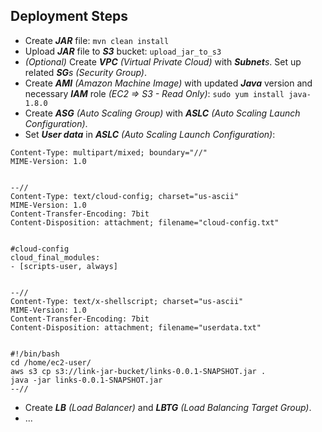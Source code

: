 ## Deployment Steps
* Create _**JAR**_ file: `mvn clean install`
* Upload _**JAR**_ file to _**S3**_ bucket: `upload_jar_to_s3`
* _(Optional)_ Create _**VPC** (Virtual Private Cloud)_ with _**Subnet**s_. Set up related _**SG**s (Security Group)_.
* Create _**AMI** (Amazon Machine Image)_ with updated _**Java**_ version and necessary _**IAM**_ role _(EC2 => S3 - Read Only)_: `sudo yum install java-1.8.0`
* Create _**ASG** (Auto Scaling Group)_ with _**ASLC** (Auto Scaling Launch Configuration)_.
* Set _**User data**_ in _**ASLC** (Auto Scaling Launch Configuration)_:
```
Content-Type: multipart/mixed; boundary="//"
MIME-Version: 1.0


--//
Content-Type: text/cloud-config; charset="us-ascii"
MIME-Version: 1.0
Content-Transfer-Encoding: 7bit
Content-Disposition: attachment; filename="cloud-config.txt"


#cloud-config
cloud_final_modules:
- [scripts-user, always]


--//
Content-Type: text/x-shellscript; charset="us-ascii"
MIME-Version: 1.0
Content-Transfer-Encoding: 7bit
Content-Disposition: attachment; filename="userdata.txt"


#!/bin/bash
cd /home/ec2-user/
aws s3 cp s3://link-jar-bucket/links-0.0.1-SNAPSHOT.jar .
java -jar links-0.0.1-SNAPSHOT.jar
--//
```

* Create _**LB** (Load Balancer)_ and _**LBTG** (Load Balancing Target Group)_.
* ...
